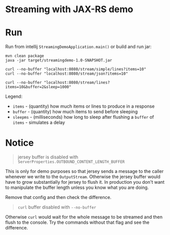 # Streaming with JAX-RS demo

# Run

Run from intellij `StreamingDemoApplication.main()` or build and run jar:

    mvn clean package 
    java -jar target/streamingdemo-1.0-SNAPSHOT.jar

    curl --no-buffer "localhost:8080/stream/simple/lines?items=10" 
    curl --no-buffer "localhost:8080/stream/json?items=10" 
    
    curl --no-buffer "localhost:8080/stream/lines?items=10&buffer=2&sleep=1000" 
    
Legend:

* `items`   - (quantity)     how much items or lines to produce in a response
* `buffer`  - (quantity)     how much items to send before sleeping
* `sleepms` - (milliseconds) how long to sleep after flushing a `buffer` of `items` - simulates a delay
    
# Notice

> jersey buffer is disabled with `ServerProperties.OUTBOUND_CONTENT_LENGTH_BUFFER` 

This is only for demo purposes so that jersey sends a message to the caller whenever we write to the `OutputStream`.
Otherwise the jersey buffer would have to grow substantially for jersey to flush it.
In production you don't want to manipulate the buffer length unless you know what you are doing.

Remove that config and then check the difference.
   
> `curl` buffer disabled with `--no-buffer`

Otherwise `curl` would wait for the whole message to be streamed and then flush to the console.
Try the commands without that flag and see the difference.

